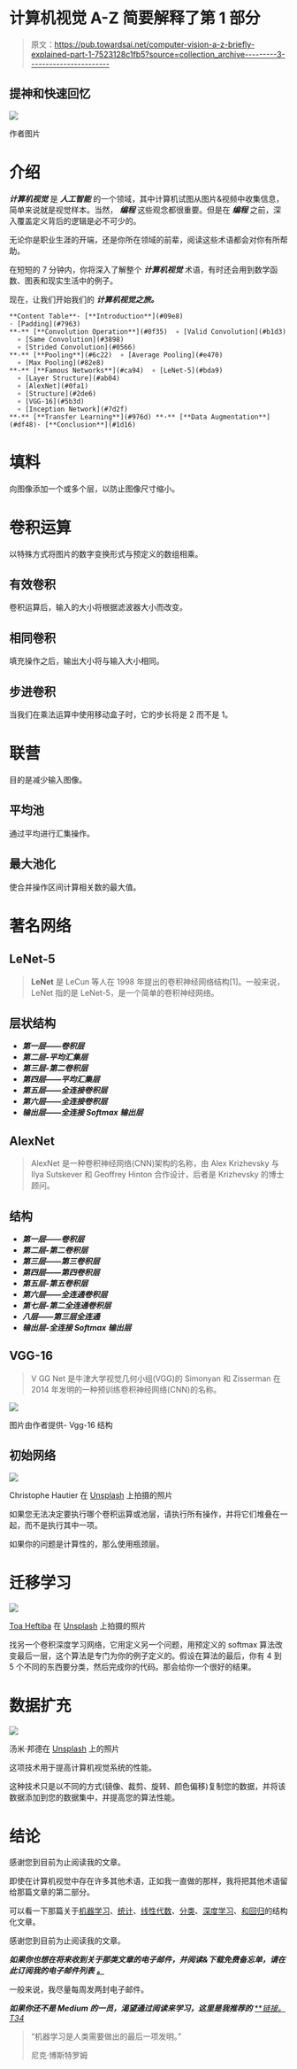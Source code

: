 # 计算机视觉 A-Z 简要解释了第 1 部分

> 原文：<https://pub.towardsai.net/computer-vision-a-z-briefly-explained-part-1-7523128c1fb5?source=collection_archive---------3----------------------->

## 提神和快速回忆

![](img/b9c4b9d9af9b70fee7f9415aa66a33ea.png)

作者图片

# 介绍

***计算机视觉*** 是 ***人工智能*** 的一个领域，其中计算机试图从图片&视频中收集信息，简单来说就是视觉样本。当然， ***编程*** 这些观念都很重要。但是在 ***编程*** 之前，深入覆盖定义背后的逻辑是必不可少的。

无论你是职业生涯的开端，还是你所在领域的前辈，阅读这些术语都会对你有所帮助。

在短短的 7 分钟内，你将深入了解整个 ***计算机视觉*** 术语，有时还会用到数学函数、图表和现实生活中的例子。

现在，让我们开始我们的 ***计算机视觉之旅。***

```
**Content Table**· [**Introduction**](#09e8)
· [Padding](#7963)
**·** [**Convolution Operation**](#0f35)  ∘ [Valid Convolution](#b1d3)
  ∘ [Same Convolution](#3898)
  ∘ [Strided Convolution](#0566)
**·** [**Pooling**](#6c22)  ∘ [Average Pooling](#e470)
  ∘ [Max Pooling](#82e8) 
**·** [**Famous Networks**](#ca94)  ∘ [LeNet-5](#bda9)
  ∘ [Layer Structure](#ab04)
  ∘ [AlexNet](#0fa1)
  ∘ [Structure](#2de6)
  ∘ [VGG-16](#5b3d)
  ∘ [Inception Network](#7d2f)
**·** [**Transfer Learning**](#976d) **·** [**Data Augmentation**](#df48)· [**Conclusion**](#1d16)
```

# 填料

向图像添加一个或多个层，以防止图像尺寸缩小。

# 卷积运算

以特殊方式将图片的数字变换形式与预定义的数组相乘。

## 有效卷积

卷积运算后，输入的大小将根据滤波器大小而改变。

## 相同卷积

填充操作之后，输出大小将与输入大小相同。

## 步进卷积

当我们在乘法运算中使用移动盒子时，它的步长将是 2 而不是 1。

# 联营

目的是减少输入图像。

## 平均池

通过平均进行汇集操作。

## 最大池化

使合并操作区间计算相关数的最大值。

# 著名网络

## LeNet-5

> **LeNet** 是 LeCun 等人在 1998 年提出的卷积神经网络结构[1]。一般来说，LeNet 指的是 LeNet-5，是一个简单的卷积神经网络。

## 层状结构

*   ***第一层——卷积层***
*   ***第二层-平均汇集层***
*   ***第三层-第二卷积层***
*   ***第四层——平均汇集层***
*   ***第五层——全连接卷积层***
*   ***第六层——全连接卷积层***
*   ***输出层——全连接 Softmax 输出层***

## AlexNet

> AlexNet 是一种卷积神经网络(CNN)架构的名称，由 Alex Krizhevsky 与 Ilya Sutskever 和 Geoffrey Hinton 合作设计，后者是 Krizhevsky 的博士顾问。

## 结构

*   ***第一层——卷积层***
*   ***第二层-第二卷积层***
*   ***第三层——第三卷积层***
*   ***第四层——第四卷积层***
*   ***第五层-第五卷积层***
*   ***第六层——全连通卷积层***
*   ***第七层-第二全连通卷积层***
*   ***八层——第三层全连通***
*   ***输出层-全连接 Softmax 输出层***

## VGG-16

> V GG Net 是牛津大学视觉几何小组(VGG)的 Simonyan 和 Zisserman 在 2014 年发明的一种预训练卷积神经网络(CNN)的名称。

![](img/8341e1385cf6673cc3f82350dac52073.png)

图片由作者提供- Vgg-16 结构

## 初始网络

![](img/54aa05cc9426663ecfd6835ac5936c8b.png)

Christophe Hautier 在 [Unsplash](https://unsplash.com?utm_source=medium&utm_medium=referral) 上拍摄的照片

如果您无法决定要执行哪个卷积运算或池层，请执行所有操作，并将它们堆叠在一起，而不是执行其中一项。

如果你的问题是计算性的，那么使用瓶颈层。

# 迁移学习

![](img/4375c84b8c82fb5e02f4cbc05177c331.png)

[Toa Heftiba](https://unsplash.com/@heftiba?utm_source=medium&utm_medium=referral) 在 [Unsplash](https://unsplash.com?utm_source=medium&utm_medium=referral) 上拍摄的照片

找另一个卷积深度学习网络，它用定义另一个问题，用预定义的 softmax 算法改变最后一层，这个算法是专门为你的例子定义的。假设在算法的最后，你有 4 到 5 个不同的东西要分类，然后完成你的代码。那会给你一个很好的结果。

# 数据扩充

![](img/d5b8d6729cf5ac64cff683b828338f77.png)

汤米·邦德在 [Unsplash](https://unsplash.com?utm_source=medium&utm_medium=referral) 上的照片

这项技术用于提高计算机视觉系统的性能。

这种技术只是以不同的方式(镜像、裁剪、旋转、颜色偏移)复制您的数据，并将该数据添加到您的数据集中，并提高您的算法性能。

# 结论

感谢您到目前为止阅读我的文章。

即使在计算机视觉中存在许多其他术语，正如我一直做的那样，我将把其他术语留给那篇文章的第二部分。

可以看一下那篇关于[机器学习](/machine-learning-a-z-briefly-explained-4ff86bd81e3a)、[统计](/statistics-for-machine-learning-a-z-66a82fbf2622)、[线性代数](https://medium.datadriveninvestor.com/linear-algebra-a-z-for-machine-learning-68dadcd0b757)、[分类](https://medium.com/mlearning-ai/classification-a-z-briefly-explained-25ca811ab4e4)、[深度学习](https://medium.com/towards-artificial-intelligence/deep-learning-a-z-briefly-explained-9026028f1281)、[和回归](/regression-a-z-briefly-explained-618e5d5c89f8)的结构化文章。

感谢您到目前为止阅读我的文章。

***如果你也想在将来收到关于那类文章的电子邮件，并阅读&下载免费备忘单，请在此订阅我的电子邮件列表*** [***。***](https://gencay.ck.page/)

一般来说，我尽量每周发两封电子邮件。

***如果你还不是 Medium 的一员，渴望通过阅读来学习，这里是我推荐的*** [***链接。*T34**](https://medium.com/@geencay/membership)

> “机器学习是人类需要做出的最后一项发明。”
> 
> 尼克·博斯特罗姆